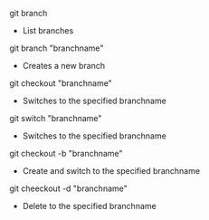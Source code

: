 git branch
- List branches
  
git branch "branchname"<br>
- Creates a new branch

git checkout "branchname"<br>
- Switches to the specified branchname

git switch "branchname"
- Switches to the specified branchname

   
git checkout -b "branchname"<br>
- Create and switch to the specified branchname

git cheeckout -d "branchname"<br>
- Delete to the specified branchname
